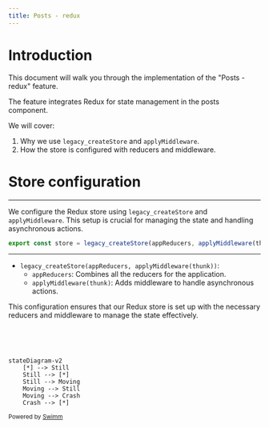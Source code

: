 ```yaml
---
title: Posts - redux
---
```

# Introduction

This document will walk you through the implementation of the "Posts - redux" feature.

The feature integrates Redux for state management in the posts component.

We will cover:

1. Why we use <SwmToken path="/src/components/redux/store/redux.store.js" pos="12:8:8" line-data="export const store = legacy_createStore(appReducers, applyMiddleware(thunk));">`legacy_createStore`</SwmToken> and <SwmToken path="/src/components/redux/store/redux.store.js" pos="12:13:13" line-data="export const store = legacy_createStore(appReducers, applyMiddleware(thunk));">`applyMiddleware`</SwmToken>.
2. How the store is configured with reducers and middleware.

# Store configuration

<SwmSnippet path="/src/components/redux/store/redux.store.js" line="12">

---

We configure the Redux store using <SwmToken path="/src/components/redux/store/redux.store.js" pos="12:8:8" line-data="export const store = legacy_createStore(appReducers, applyMiddleware(thunk));">`legacy_createStore`</SwmToken> and <SwmToken path="/src/components/redux/store/redux.store.js" pos="12:13:13" line-data="export const store = legacy_createStore(appReducers, applyMiddleware(thunk));">`applyMiddleware`</SwmToken>. This setup is crucial for managing the state and handling asynchronous actions.

```javascript
export const store = legacy_createStore(appReducers, applyMiddleware(thunk));
```

---

</SwmSnippet>

- <SwmToken path="/src/components/redux/store/redux.store.js" pos="12:8:17" line-data="export const store = legacy_createStore(appReducers, applyMiddleware(thunk));">`legacy_createStore(appReducers, applyMiddleware(thunk))`</SwmToken>:
  - <SwmToken path="/src/components/redux/store/redux.store.js" pos="12:10:10" line-data="export const store = legacy_createStore(appReducers, applyMiddleware(thunk));">`appReducers`</SwmToken>: Combines all the reducers for the application.
  - <SwmToken path="/src/components/redux/store/redux.store.js" pos="12:13:16" line-data="export const store = legacy_createStore(appReducers, applyMiddleware(thunk));">`applyMiddleware(thunk)`</SwmToken>: Adds middleware to handle asynchronous actions.

This configuration ensures that our Redux store is set up with the necessary reducers and middleware to manage the state effectively.

&nbsp;

&nbsp;

```mermaid
stateDiagram-v2
    [*] --> Still
    Still --> [*]
    Still --> Moving
    Moving --> Still
    Moving --> Crash
    Crash --> [*]
```

<SwmMeta version="3.0.0" repo-id="Z2l0aHViJTNBJTNBaGUtZ3VpZGUtdG8tbW9kZXJuLXJlZHV4JTNBJTNBaGVzYW1oYWJpYmlo" repo-name="he-guide-to-modern-redux"><sup>Powered by [Swimm](https://app.swimm.io/)</sup></SwmMeta>
